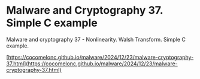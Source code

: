 # Malware and Cryptography 37. Simple C example

Malware and cryptography 37 - Nonlinearity. Walsh Transform. Simple C example.

[https://cocomelonc.github.io/malware/2024/12/23/malware-cryptography-37.html](https://cocomelonc.github.io/malware/2024/12/23/malware-cryptography-37.html)     